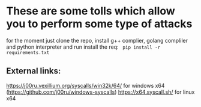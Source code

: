 # These are some tolls which allow you to perform some type of attacks

for the moment just clone the repo, install g++ complier, golang compliler and python interpreter and run install the req: ``` pip install -r requirements.txt```


## External links:
https://j00ru.vexillium.org/syscalls/win32k/64/ for windows x64 (https://github.com/j00ru/windows-syscalls)
https://x64.syscall.sh/  for linux x64 

